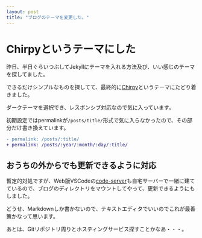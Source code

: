 ```yaml
---
layout: post
title: "ブログのテーマを変更した。"
---
```


# Chirpyというテーマにした
昨日、半日ぐらいつぶしてJekyllにテーマを入れる方法及び、いい感じのテーマを探してました。

できるだけシンプルなものを探してて、最終的に[Chirpy](https://github.com/cotes2020/jekyll-theme-chirpy)というテーマにたどり着きました。

ダークテーマを選択でき、レスポンシブ対応なので気に入っています。

初期設定ではpermalinkが`/posts/title/`形式で気に入らなかったので、その部分だけ書き換えています。
```diff
- permalink: /posts/:title/
+ permalink: /posts/:year/:month/:day/:title/
```
## おうちの外からでも更新できるように対応
暫定的対処ですが、Web版VSCodeの[code-server](https://github.com/coder/code-server)も自宅サーバーで一緒に建てているので、ブログのディレクトリをマウントしてやって、更新できるようにもしました。

どうせ、Markdownしか書かないので、テキストエディタでいいのでこれが最善策かなって思います。

あとは、Gitリポジトリ周りとホスティングサービス探すことかなあ・・・。